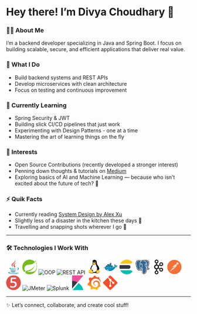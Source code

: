 # Hey there! I’m Divya Choudhary 👋

### 👩‍💻 About Me 
I’m a backend developer specializing in Java and Spring Boot. I focus on building scalable, secure, and efficient applications that deliver real value.

### 💼 What I Do  
- Build backend systems and REST APIs  
- Develop microservices with clean architecture  
- Focus on testing and continuous improvement    

### 🌱 Currently Learning  
- Spring Security & JWT  
- Building slick CI/CD pipelines that just work  
- Experimenting with Design Patterns - one at a time
- Mastering the art of learning things on the fly

### 🎯 Interests  
- Open Source Contributions (recently developed a stronger interest)   
- Penning down thoughts & tutorials on [Medium](https://medium.com/@divyaa.choudharyy0428) 
- Exploring basics of AI and Machine Learning — because who isn’t excited about the future of tech? 🚀 

### ⚡ Quik Facts  
- Currently reading [System Design by Alex Xu](https://www.amazon.com/System-Design-Interview-insiders-Second/dp/B08CMF2CQF) 
- Slightly less of a disaster in the kitchen these days 🍳  
- Travelling and snapping shots wherever I go 📸  

---

### 🛠️ Technologies I Work With

<img src="https://raw.githubusercontent.com/devicons/devicon/master/icons/java/java-original.svg" alt="Java" width="40" height="40"/>
<img src="https://raw.githubusercontent.com/devicons/devicon/master/icons/spring/spring-original.svg" alt="Spring Boot" width="40" height="40"/>
<img src="https://img.shields.io/badge/OOP-Concept-blue?style=flat-square" alt="OOP"/>
<img src="https://img.shields.io/badge/REST_API-Design-green?style=flat-square" alt="REST API"/>
<img src="https://raw.githubusercontent.com/devicons/devicon/master/icons/linux/linux-original.svg" alt="Linux" width="40" height="40"/>
<img src="https://raw.githubusercontent.com/devicons/devicon/master/icons/docker/docker-original.svg" alt="Docker" width="40" height="40"/>
<img src="https://raw.githubusercontent.com/devicons/devicon/master/icons/elasticsearch/elasticsearch-original.svg" alt="Elasticsearch" width="40" height="40"/>
<img src="https://raw.githubusercontent.com/devicons/devicon/master/icons/postgresql/postgresql-original.svg" alt="PostgreSQL" width="40" height="40"/>
<img src="https://raw.githubusercontent.com/devicons/devicon/master/icons/apachekafka/apachekafka-original.svg" alt="Kafka" width="40" height="40"/>
<img src="https://raw.githubusercontent.com/devicons/devicon/master/icons/postman/postman-original.svg" alt="Postman" width="40" height="40"/>
<img src="https://raw.githubusercontent.com/devicons/devicon/master/icons/junit/junit-plain.svg" alt="JUnit" width="40" height="40"/>
<img src="https://raw.githubusercontent.com/devicons/devicon/master/icons/jmeter/jmeter-original.svg" alt="JMeter" width="40" height="40"/>
<img src="https://img.shields.io/badge/Splunk-Black?style=flat-square&logo=splunk&logoColor=white" alt="Splunk" width="90" height="40"/>
<img src="https://raw.githubusercontent.com/devicons/devicon/master/icons/kibana/kibana-original.svg" alt="Kibana" width="40" height="40"/>
<img src="https://raw.githubusercontent.com/devicons/devicon/master/icons/grafana/grafana-original.svg" alt="Grafana" width="40" height="40"/>
<img src="https://raw.githubusercontent.com/devicons/devicon/master/icons/git/git-original.svg" alt="Git" width="40" height="40"/>



---

✨ Let’s connect, collaborate, and create cool stuff!
